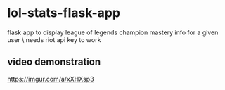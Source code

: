 # lol-stats-flask-app
flask app to display league of legends champion mastery info for a given user \\
needs riot api key to work
## video demonstration
https://imgur.com/a/xXHXsp3
